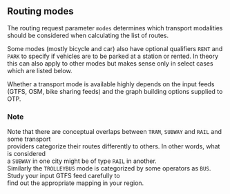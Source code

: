 ## Routing modes

The routing request parameter `modes` determines which transport modalities should be considered when
calculating the list of routes.

Some modes (mostly bicycle and car) also have optional qualifiers `RENT` and `PARK` to specify if
vehicles are to be parked at a station or rented. In theory this can also apply to other modes but
makes sense only in select cases which are listed below.

Whether a transport mode is available highly depends on the input feeds (GTFS, OSM, bike sharing
feeds) and the graph building options supplied to OTP.

<!-- INSERT: street-modes -->

<!-- INSERT: transit-modes -->

### Note
Note that there are conceptual overlaps between `TRAM`, `SUBWAY` and `RAIL` and some transport <br/>
providers categorize their routes differently to others. In other words, what is considered <br/>
a `SUBWAY` in one city might be of type `RAIL` in another. <br/> Similarly the `TROLLEYBUS` mode is categorized by some operators as `BUS`. Study your input GTFS feed carefully to <br/>
find out the appropriate mapping in your region. 